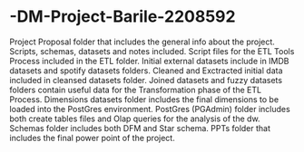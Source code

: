 # -DM-Project-Barile-2208592
Project Proposal folder that includes the general info about the project.
Scripts, schemas, datasets and notes included.
Script files for the ETL Tools Process included in the ETL folder.
Initial external datasets include in IMDB datasets and spotify datasets folders.
Cleaned and Exctracted initial data included in cleansed datasets folder.
Joined datasets and fuzzy datasets folders contain useful data for the Transformation phase of the ETL Process.
Dimensions datasets folder includes the final dimensions to be loaded into the PostGres environment.
PostGres (PGAdmin) folder includes both create tables files and Olap queries for the analysis of the dw.
Schemas folder includes both DFM and Star schema.
PPTs folder that includes the final power point of the project.
